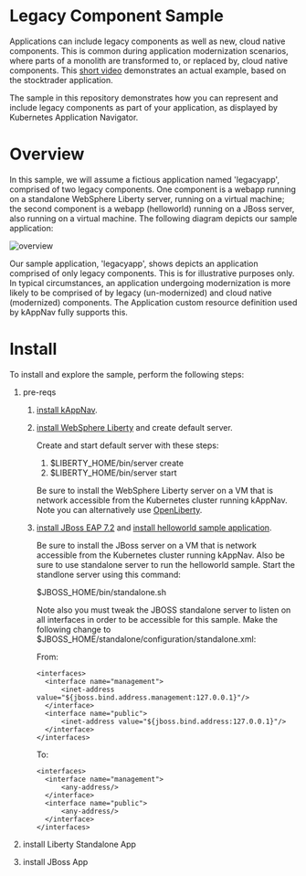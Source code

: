 # Legacy Component Sample

Applications can include legacy components as well as new, cloud native components.  This is common during application modernization scenarios, where parts of a monolith are transformed to, or replaced by, cloud native components. This [short video](https://www.youtube.com/watch?v=Air32LCcj0c&feature=youtu.be) demonstrates an actual example, based on the stocktrader application. 

The sample in this repository demonstrates how you can represent and include legacy components as part of your application, as displayed by Kubernetes Application Navigator. 

# Overview 

In this sample, we will assume a fictious application named 'legacyapp', comprised of two legacy components.  One component is a webapp running on a standalone WebSphere Liberty server, running on a virtual machine; the second component is a webapp (helloworld) running on a JBoss server, also running on a virtual machine. The following diagram depicts our sample application:

![overview](https://github.com/kappnav/samples/blob/master/legacyapp/images/overview.jpg)

Our sample application, 'legacyapp', shows depicts an application comprised of only legacy components.  This is for illustrative purposes only. In typical circumstances, an application undergoing modernization is more likely to be comprised of by legacy (un-modernized) and cloud native (modernized) components.  The Application custom resource definition used by kAppNav fully supports this. 

# Install 

To install and explore the sample, perform the following steps: 

1. pre-reqs 
   1. [install kAppNav](https://github.com/kappnav/README).
   1. [install WebSphere Liberty](https://developer.ibm.com/wasdev/downloads/#asset/runtimes-wlp-webProfile8) and create default server.  

      Create and start default server with these steps: 

      1. $LIBERTY_HOME/bin/server create
      1. $LIBERTY_HOME/bin/server start 

      Be sure to install the WebSphere Liberty server on a VM that is network accessible from the Kubernetes cluster running kAppNav. Note you can alternatively use [OpenLiberty](https://openliberty.io/). 

   1. [install JBoss EAP 7.2](https://developers.redhat.com/products/eap/download?sc_cid=701f2000000RmA9AAK&gclid=EAIaIQobChMIwaCv_6v35AIV0cDACh3ZUAIDEAAYASAAEgLzifD_BwE&gclsrc=aw.ds) and [install helloworld sample application](https://developers.redhat.com/products/eap/hello-world#fndtn-macos).

      Be sure to install the JBoss server on a VM that is network accessible from the Kubernetes cluster running kAppNav. Also be sure to use standalone server to run the helloworld sample. Start the standlone server using this command: 

      $JBOSS_HOME/bin/standalone.sh 

      Note also you must tweak the JBOSS standalone server to listen on all interfaces in order to be accessible for this sample. Make the following change to $JBOSS_HOME/standalone/configuration/standalone.xml: 

      From: 
      ```
      <interfaces>
        <interface name="management">
            <inet-address value="${jboss.bind.address.management:127.0.0.1}"/>
        </interface>
        <interface name="public">
            <inet-address value="${jboss.bind.address:127.0.0.1}"/>
        </interface>
      </interfaces>
      ```

      To: 
      ```
      <interfaces>
        <interface name="management">
            <any-address/>
        </interface>
        <interface name="public">
            <any-address/>
        </interface>
      </interfaces>
      ```

1. install Liberty Standalone App 
1. install JBoss App
